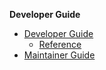 <navigation>

<span class="lead">**Developer Guide**</span>

* [Developer Guide]({{baseUrl}}/devGuide/devGuide.html)
    * [Reference]({{baseUrl}}/devGuide/activity.html)
* [Maintainer Guide]({{baseUrl}}/devGuide/maintainerGuide.html)
</navigation>
